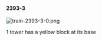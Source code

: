 #### 2393-3
![train-2393-3-0.png](https://github.com/lil-lab/nlvr/raw/master/nlvr/train/images/13/train-2393-3-0.png "train-2393-3-0.png")

1 tower has a yellow block at its base